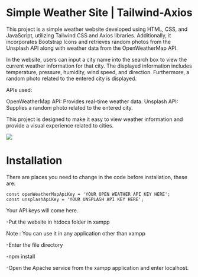 # Simple Weather Site | Tailwind-Axios
This project is a simple weather website developed using HTML, CSS, and JavaScript, utilizing Tailwind CSS and Axios libraries. Additionally, it incorporates Bootstrap Icons and retrieves random photos from the Unsplash API along with weather data from the OpenWeatherMap API.

In the website, users can input a city name into the search box to view the current weather information for that city. The displayed information includes temperature, pressure, humidity, wind speed, and direction. Furthermore, a random photo related to the entered city is displayed.

APIs used:

OpenWeatherMap API: Provides real-time weather data.
Unsplash API: Supplies a random photo related to the entered city.

This project is designed to make it easy to view weather information and provide a visual experience related to cities.

![](https://github.com/Simple-Weather-Site/images/mainscreen.gif)

# Installation

There are places you need to change in the code before installation, these are: 

    const openWeatherMapApiKey = 'YOUR OPEN WEATHER API KEY HERE';
    const unsplashApiKey = 'YOUR UNSPLASH API KEY HERE';

Your API keys will come here.

-Put the website in htdocs folder in xampp 

Note : You can use it in any application other than xampp

-Enter the file directory

-npm install

-Open the Apache service from the xampp application and enter localhost.





